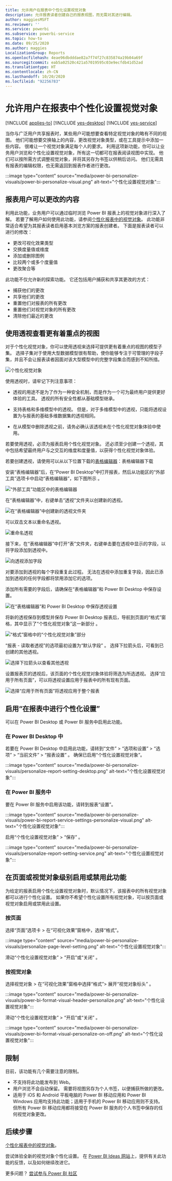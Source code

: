 ```yaml
---
title: 允许用户在报表中个性化设置视觉对象
description: 允许报表读者创建自己的报表视图，而无需对其进行编辑。
author: maggiesMSFT
ms.reviewer: ''
ms.service: powerbi
ms.subservice: powerbi-service
ms.topic: how-to
ms.date: 09/25/2020
ms.author: maggies
LocalizationGroup: Reports
ms.openlocfilehash: 4eae96dbdddae82a7f74f27c835874a19b04a69f
ms.sourcegitcommit: eab5a02520c421a57019595c03e9ecfdb41d52ad
ms.translationtype: HT
ms.contentlocale: zh-CN
ms.lasthandoff: 10/20/2020
ms.locfileid: "92256783"
---
```

# <a name="let-users-personalize-visuals-in-a-report"></a>允许用户在报表中个性化设置视觉对象

[!INCLUDE [applies-to](../includes/applies-to.md)] [!INCLUDE [yes-desktop](../includes/yes-desktop.md)] [!INCLUDE [yes-service](../includes/yes-service.md)]

当你与广泛用户共享报表时，某些用户可能想要查看特定视觉对象的略有不同的视图。 他们可能想要交换轴上的内容，更改视觉对象类型，或在工具提示中添加一些内容。 很难让一个视觉对象满足每个人的要求。 利用这项新功能，你可以让业务用户浏览和个性化设置视觉对象，所有这一切都可在报表阅读视图中实现。 他们可以按所需方式调整视觉对象，并将其另存为书签以供稍后访问。 他们无需具有报表的编辑权限，也无需返回到报表作者进行更改。

:::image type="content" source="media/power-bi-personalize-visuals/power-bi-personalize-visual.png" alt-text="个性化设置视觉对象":::
 
## <a name="what-report-users-can-change"></a>报表用户可以更改的内容

利用此功能，业务用户可以通过临时浏览 Power BI 报表上的视觉对象进行深入了解。 若要了解用户如何使用此功能，请参阅[个性化报表中的视觉对象](../consumer/end-user-personalize-visuals.md)。 此功能非常适合希望为其报表读者启用基本浏览方案的报表创建者。 下面是报表读者可以进行的修改：

- 更改可视化效果类型
- 交换度量值或维度
- 添加或删除图例
- 比较两个或多个度量值
- 更改聚合等

此功能不仅允许新的探索功能。 它还包括用户捕获和共享其更改的方式：

- 捕获他们的更改
- 共享他们的更改
- 重置他们对报表的所有更改
- 重置他们对视觉对象的所有更改
- 清除他们最近的更改

## <a name="use-perspectives-for-a-more-focused-view"></a>使用透视查看更有着重点的视图

对于个性化视觉对象，你可以使用透视来选择可提供更有着重点的视图的模型子集。 选择子集对于使用大型数据模型很有帮助，使你能够专注于可管理的字段子集，并且不会让报表读者因面对该大型模型中的完整字段集合而感到不知所措。 

![个性化视觉对象](media/power-bi-personalize-visuals/power-bi-personalize-perspective-01.png)

使用透视时，请牢记下列注意事项：

* 透视的用途不是为了作为一种安全机制，而是作为一个可为最终用户提供更好体验的工具。 透视的所有安全性都从基础模型继承。

* 支持表格和多维模型中的透视。 但是，对于多维模型中的透视，只能将透视设置为与报表的基础多维数据集的透视相同。

* 在从模型中删除透视之前，请务必确认该透视未在个性化视觉对象体验中使用。 

若要使用透视，必须为报表启用个性化视觉对象。 还必须至少创建一个透视，其中包括希望最终用户与之交互的维度和度量值，以获得个性化视觉对象体验。

若要创建透视，请使用可以从以下位置下载的[表格编辑器](https://tabulareditor.com/)：表格编辑器下载

安装“表格编辑器”后，在“Power BI Desktop”中打开报表，然后从功能区的“外部工具”选项卡中启动“表格编辑器”，如下图所示   。

![“外部工具”功能区中的表格编辑器](media/power-bi-personalize-visuals/power-bi-personalize-perspective-02.png)

在“表格编辑器”中，右键单击“透视”文件夹以创建新的透视。

![在“表格编辑器”中创建新的透视文件夹](media/power-bi-personalize-visuals/power-bi-personalize-perspective-03.png)

可以双击文本以重命名透视。

![重命名透视](media/power-bi-personalize-visuals/power-bi-personalize-perspective-04.png)

接下来，在“表格编辑器”中打开“表”文件夹，右键单击要在透视中显示的字段，以将字段添加到透视中。

![向透视添加字段](media/power-bi-personalize-visuals/power-bi-personalize-perspective-05.png)

对要添加到透视的每个字段重复此过程。 无法在透视中添加重复字段，因此已添加到透视的任何字段都将禁用添加它的选项。

添加所有需要的字段后，请确保在“表格编辑器”和 Power BI Desktop 中保存设置。

![在“表格编辑器”和 Power BI Desktop 中保存透视设置](media/power-bi-personalize-visuals/power-bi-personalize-perspective-06.png)

将新的透视保存到模型并保存 Power BI Desktop 报表后，导航到页面的“格式”窗格，其中显示了“个性化视觉对象”这一新部分 。

![“格式”窗格中的“个性化视觉对象”部分](media/power-bi-personalize-visuals/power-bi-personalize-perspective-07.png)

“报表 - 读取者透视”的选项最初设置为“默认字段” 。 选择下拉箭头后，可看到已创建的其他透视。

![选择下拉箭头以查看其他透视](media/power-bi-personalize-visuals/power-bi-personalize-perspective-08.png)

设置报表页的透视后，该页面的个性化视觉对象体验将筛选为所选透视。 选择“应用于所有页面”，可以将透视设置应用于报表中的所有现有页面。

![选择“应用于所有页面”将透视应用于整个报表](media/power-bi-personalize-visuals/power-bi-personalize-perspective-09.png)

## <a name="enable-personalization-in-a-report"></a>启用“在报表中进行个性化设置”

可以在 Power BI Desktop 或 Power BI 服务中启用此功能。

### <a name="in-power-bi-desktop"></a>在 Power BI Desktop 中

若要在 Power BI Desktop 中启用此功能，请转到“文件” > “选项和设置” > “选项” > “当前文件” > “报表设置”    。 确保已启用“个性化设置视觉对象”。

:::image type="content" source="media/power-bi-personalize-visuals/personalize-report-setting-desktop.png" alt-text="个性化设置视觉对象":::

### <a name="in-the-power-bi-service"></a>在 Power BI 服务中

要在 Power BI 服务中启用该功能，请转到报表“设置”。

:::image type="content" source="media/power-bi-personalize-visuals/power-bi-report-service-settings-personalize-visual.png" alt-text="个性化设置视觉对象":::

启用“个性化设置视觉对象” > “保存” 。

:::image type="content" source="media/power-bi-personalize-visuals/personalize-report-setting-service.png" alt-text="个性化设置视觉对象":::

## <a name="turn-the-feature-on-or-off-at-a-page-or-visual-level"></a>在页面或视觉对象级别启用或禁用此功能

为给定的报表启用个性化设置视觉对象时，默认情况下，该报表中的所有视觉对象都可以进行个性化设置。 如果你不希望个性化设置所有视觉对象，可以按页面或视觉对象启用或禁用此设置。

### <a name="per-page"></a>按页面

选择“页面”选项卡 > 在“可视化效果”窗格中，选择“格式”。

:::image type="content" source="media/power-bi-personalize-visuals/personalize-page-level-setting.png" alt-text="个性化设置视觉对象":::
 
滑动“个性化设置视觉对象” >  “开启”或“关闭”  。

### <a name="per-visual"></a>按视觉对象

选择视觉对象 > 在“可视化效果”窗格中选择“格式”> 展开“视觉对象标头”  。

:::image type="content" source="media/power-bi-personalize-visuals/power-bi-format-visual-header-personalize.png" alt-text="个性化设置视觉对象":::
 
滑动“个性化设置视觉对象” >  “开启”或“关闭”  。

:::image type="content" source="media/power-bi-personalize-visuals/power-bi-format-visual-personalize-on-off.png" alt-text="个性化设置视觉对象":::


## <a name="limitations"></a>限制

目前，该功能有几个需要注意的限制。

- 不支持将此功能发布到 Web。
- 用户浏览不会自动保留。 需要将视图另存为个人书签，以便捕获所做的更改。
- 适用于 iOS 和 Android 平板电脑的 Power BI 移动应用和 Power BI Windows 应用均支持此功能；适用于手机的 Power BI 移动应用则不支持。 但所有 Power BI 移动应用都将接受在 Power BI 服务的个人书签中保存的任何视觉对象更改。

## <a name="next-steps"></a>后续步骤

[个性化报表中的视觉对象](../consumer/end-user-personalize-visuals.md)。     

尝试体验全新的视觉对象个性化设置。 在 [Power BI Ideas 网站](https://ideas.powerbi.com/forums/265200-power-bi)上，提供有关此功能的反馈，以及如何继续改进它。 

更多问题？ [尝试参与 Power BI 社区](https://community.powerbi.com/)